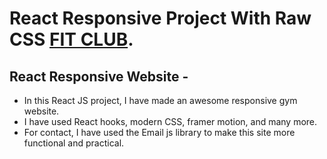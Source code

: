 # React Responsive Project With Raw CSS [FIT CLUB](https://fit-club-starter-zeta.vercel.app/).

## React Responsive Website - 

- In this React JS project, I have made an awesome responsive gym website. 
- I have used React hooks, modern CSS, framer motion, and many more. 
- For contact, I have used the Email js library to make this site more functional and practical.